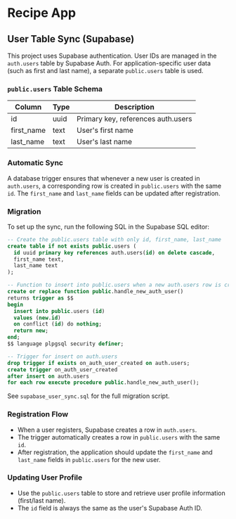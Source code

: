 # Recipe App

## User Table Sync (Supabase)

This project uses Supabase authentication. User IDs are managed in the `auth.users` table by Supabase Auth. For application-specific user data (such as first and last name), a separate `public.users` table is used.

### `public.users` Table Schema

| Column      | Type  | Description                        |
|-------------|-------|------------------------------------|
| id          | uuid  | Primary key, references auth.users |
| first_name  | text  | User's first name                  |
| last_name   | text  | User's last name                   |

### Automatic Sync

A database trigger ensures that whenever a new user is created in `auth.users`, a corresponding row is created in `public.users` with the same `id`. The `first_name` and `last_name` fields can be updated after registration.

### Migration

To set up the sync, run the following SQL in the Supabase SQL editor:

```sql
-- Create the public.users table with only id, first_name, last_name
create table if not exists public.users (
  id uuid primary key references auth.users(id) on delete cascade,
  first_name text,
  last_name text
);

-- Function to insert into public.users when a new auth.users row is created
create or replace function public.handle_new_auth_user()
returns trigger as $$
begin
  insert into public.users (id)
  values (new.id)
  on conflict (id) do nothing;
  return new;
end;
$$ language plpgsql security definer;

-- Trigger for insert on auth.users
drop trigger if exists on_auth_user_created on auth.users;
create trigger on_auth_user_created
after insert on auth.users
for each row execute procedure public.handle_new_auth_user();
```

See `supabase_user_sync.sql` for the full migration script.

### Registration Flow

- When a user registers, Supabase creates a row in `auth.users`.
- The trigger automatically creates a row in `public.users` with the same `id`.
- After registration, the application should update the `first_name` and `last_name` fields in `public.users` for the new user.

### Updating User Profile

- Use the `public.users` table to store and retrieve user profile information (first/last name).
- The `id` field is always the same as the user's Supabase Auth ID.
